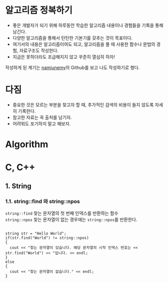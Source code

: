 # 알고리즘 정복하기

* 좋은 개발자가 되기 위해 하루동안 학습한 알고리즘 내용이나 경험들을 기록을 통해 남긴다.
* 다양한 알고리즘을 통해서 탄탄한 기본기를 갖추는 것이 목표이다.
* 여기서의 내용은 알고리즘이여도 되고, 알고리즘을 풀 때 사용한 함수나 문법의 경험, 자료구조도 작성한다.
* 지금은 못하더라도 조급해지지 않고 꾸준히 열심히 하자!

작성하게 된 계기는 [namjunemy](https://github.com/namjunemy/TIL)의 Github를 보고 나도 작성하기로 했다.

# 다짐
* 중요한 것은 모르는 부분을 찾고자 할 때, 추가적인 검색의 비용이 들지 않도록 자세히 기록한다.
* 참고한 자료는 꼭 출처를 남기자.
* 어려워도 포기하지 말고 해보자.

# Algorithm
# C, C++
## 1. String
### 1.1. string::find 와 string::npos
`string::find` 찾는 문자열의 첫 번째 인덱스를 반환하는 함수 <br>
`string::npos` 찾는 문자열이 없는 경우에는 `string::npos`를 반환한다. <br>

<pre>
<code>
string str = "Hello World";
if(str.find("World") != string::npos)
{
  cout << "찾는 문자열이 있습니다. 해당 문자열의 시작 인덱스 번호는 << str.find("World") << "입니다. << endl;
}
else
{
  cout << "찾는 문자열이 없습니다." << endl;
}
</code>
</pre>


  
  
